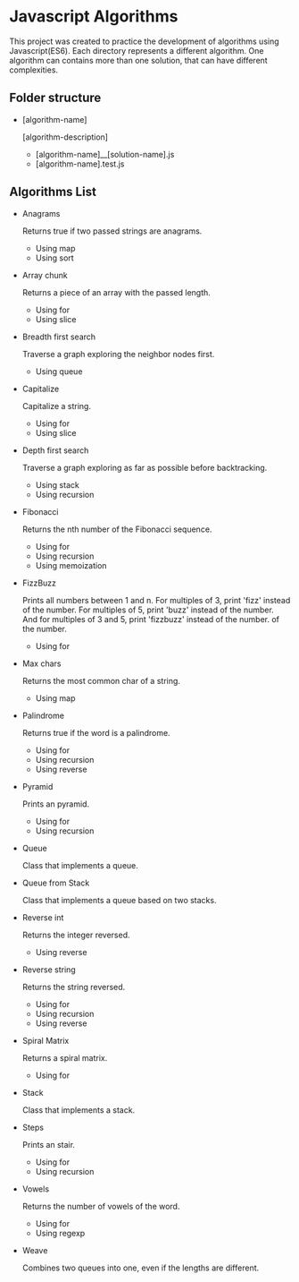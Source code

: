 # Javascript Algorithms

This project was created to practice the development of algorithms using Javascript(ES6). Each directory represents a different algorithm. One algorithm can contains more than one solution, that can have different complexities.

## Folder structure

  - [algorithm-name]

    [algorithm-description]

    - [algorithm-name]__[solution-name].js
    - [algorithm-name].test.js

## Algorithms List
  - Anagrams

    Returns true if two passed strings are anagrams.
    - Using map
    - Using sort
  - Array chunk

    Returns a piece of an array with the passed length.
    - Using for
    - Using slice

  - Breadth first search

    Traverse a graph exploring the neighbor nodes first.
    - Using queue
  - Capitalize

    Capitalize a string.
    - Using for
    - Using slice
  - Depth first search

    Traverse a graph exploring as far as possible before backtracking.
    - Using stack
    - Using recursion
  - Fibonacci

    Returns the nth number of the Fibonacci sequence.
    - Using for
    - Using recursion
    - Using memoization
  - FizzBuzz

    Prints all numbers between 1 and n. For multiples of 3, print 'fizz' instead
    of the number. For multiples of 5, print 'buzz' instead of the number. And for
    multiples of 3 and 5, print 'fizzbuzz' instead of the number.
    of the number.

      - Using for

  - Max chars

    Returns the most common char of a string.
    - Using map
  - Palindrome

    Returns true if the word is a palindrome.
    - Using for
    - Using recursion
    - Using reverse
  - Pyramid

    Prints an pyramid.
    - Using for
    - Using recursion
  - Queue

    Class that implements a queue.
  - Queue from Stack

    Class that implements a queue based on two stacks.
  - Reverse int

    Returns the integer reversed.
    - Using reverse
  - Reverse string

    Returns the string reversed.
    - Using for
    - Using recursion
    - Using reverse
  - Spiral Matrix

    Returns a spiral matrix.
      - Using for
  - Stack

    Class that implements a stack.
  - Steps

    Prints an stair.
    - Using for
    - Using recursion
  - Vowels

    Returns the number of vowels of the word.
    - Using for
    - Using regexp
  - Weave

    Combines two queues into one, even if the lengths are different.